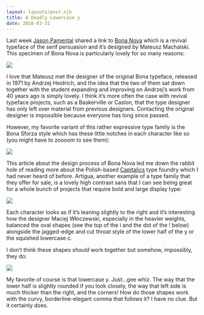 ```yaml
---
layout: layouts/post.njk
title: A Deadly Lowercase y
date: 2018-03-31
---
```


Last week [Jason Pamental](https://twitter.com/jpamental) shared a link to [Bona Nova](https://typography.guru/list/best-freeware-fonts/bona-nova/) which is a revival typeface of the serif persuasion and it’s designed by Mateusz Machalski. This specimen of Bona Nova is particularly lovely for so many reasons:

![](https://buttondown.s3.us-west-2.amazonaws.com/images/05b2c354-e167-43ff-bec6-25dea4a34799.gif)

I love that Mateusz met the designer of the original Bona typeface, released in 1971 by Andrzej Heidrich, and the idea that the two of them sat down together with the student expanding and improving on Andrzej’s work from 40 years ago is simply lovely. I think it’s more often the case with revival typeface projects, such as a Baskerville or Caslon, that the type designer has only left over material from previous designers. Contacting the original designer is impossible because everyone has long since passed.

However, my favorite variant of this rather expressive type family is the Bona Sforza style which has these little notches in each character like so (you might have to zoooom to see them):

![](https://buttondown.s3.us-west-2.amazonaws.com/images/8206a3a3-83d1-4b82-aaac-33cb0be7e81f.png)

This article about the design process of Bona Nova led me down the rabbit hole of reading more about the Polish-based [Capitalics](https://capitalics.wtf/en/about) type foundry which I had never heard of before. Artigua, another example of a type family that they offer for sale, is a lovely high contrast sans that I can see being great for a whole bunch of projects that require bold and large display type:

![](https://buttondown.s3.us-west-2.amazonaws.com/images/de7d740b-31ff-4338-a9aa-14beab82c14c.png)

Each character looks as if it’s leaning slightly to the right and it’s interesting how the designer Maciej Włoczewski, especially in the heavier weights, balanced the oval shapes (see the top of the i and the dot of the ! below) alongside the jagged-edge and cut throat style of the lower half of the y or the squished lowercase c.

I don’t think these shapes _should_ work together but somehow, impossibly, they do:

![](https://buttondown.s3.us-west-2.amazonaws.com/images/1c52aefa-41a9-453f-a5b1-0d6ed37ed72e.png)

My favorite of course is that lowercase y. Just...gee whiz. The way that the lower half is slightly rounded if you look closely, the way that left side is much thicker than the right, and the corners! How do those shapes work with the curvy, borderline-elegant comma that follows it? I have no clue. But it certainly does.
